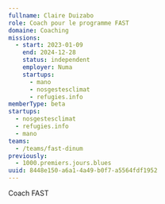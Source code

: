 ```yaml
---
fullname: Claire Duizabo
role: Coach pour le programme FAST
domaine: Coaching
missions:
  - start: 2023-01-09
    end: 2024-12-28
    status: independent
    employer: Numa
    startups:
      - mano
      - nosgestesclimat
      - refugies.info
memberType: beta
startups:
  - nosgestesclimat
  - refugies.info
  - mano
teams:
  - /teams/fast-dinum
previously:
  - 1000.premiers.jours.blues
uuid: 8448e150-a6a1-4a49-b0f7-a5564fdf1952
---
```

Coach FAST